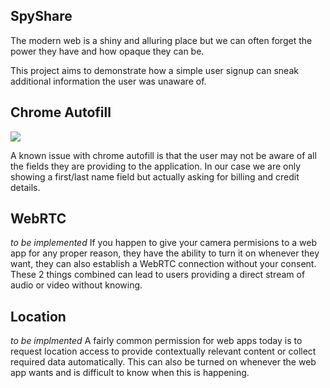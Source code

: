 ## SpyShare

The modern web is a shiny and alluring place but we can often forget the power they have and how opaque they can be.


This project aims to demonstrate how a simple user signup can sneak additional information the user was unaware of.


## Chrome Autofill
<img src='https://i.imgur.com/y26h9nL.png' />

A known issue with chrome autofill is that the user may not be aware of all the fields they are providing to the application. In our case we are only showing a first/last name field but actually asking for billing and credit details.


## WebRTC
_to be implemented_
If you happen to give your camera permisions to a web app for any proper reason, they have the ability to turn it on whenever they want, they can also establish a WebRTC connection without your consent. These 2 things combined can lead to users providing a direct stream of audio or video without knowing.

## Location
_to be implmented_
A fairly common permission for web apps today is to request location access to provide contextually relevant content or collect required data automatically. This can also be turned on whenever the web app wants and is difficult to know when this is happening.
